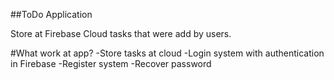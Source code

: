 ##ToDo Application

Store at Firebase Cloud tasks that were add by users.

#What work at app?
-Store tasks at cloud
-Login system with authentication in Firebase
-Register system
-Recover password
